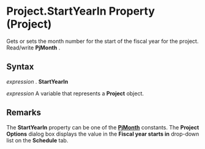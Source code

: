 
# Project.StartYearIn Property (Project)

Gets or sets the month number for the start of the fiscal year for the project. Read/write  **PjMonth** .


## Syntax

 _expression_ . **StartYearIn**

 _expression_ A variable that represents a **Project** object.


## Remarks

The  **StartYearIn** property can be one of the **[PjMonth](a9bc801a-d92d-bcc4-cf97-6e370ceec0aa.md)** constants. The **Project Options** dialog box displays the value in the **Fiscal year starts in** drop-down list on the **Schedule** tab.

